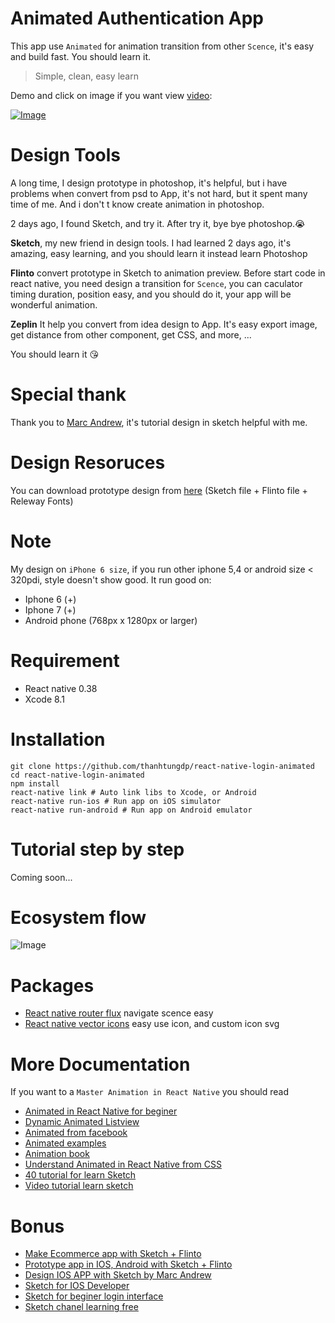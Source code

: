 # Animated Authentication App
This app use `Animated` for animation transition from other `Scence`, it's easy and build fast. You should learn it.
> Simple, clean, easy learn

Demo and click on image if you want view [video](https://youtu.be/rWWZENNhh6M):

[![Image](https://cloud.githubusercontent.com/assets/4653102/20638502/83c8713e-b3db-11e6-9814-0c062ffbc675.gif)](https://youtu.be/rWWZENNhh6M)

# Design Tools
A long time, I design prototype in photoshop, it's helpful, but i have problems when convert from psd to App, it's not hard, but it spent many 
time of me. And i don't t know create animation in photoshop.

2 days ago, I found Sketch, and try it. After try it, bye bye photoshop.😭

**Sketch**, my new friend in design tools. I had learned 2 days ago, it's amazing, easy learning, and you should learn it instead learn Photoshop
 
**Flinto** convert prototype in Sketch to animation preview. Before start code in react native, you need design a transition for `Scence`, you can caculator timing duration, position easy, and you should do it, your app will be wonderful animation.
 
**Zeplin** It help you convert from idea design to App. It's easy export image, get distance from other component, get CSS, and more, ...

You should learn it 😘

# Special thank
Thank you to [Marc Andrew](https://medium.com/@marcandrew), it's tutorial design in sketch helpful with me.

# Design Resoruces
You can download prototype design from [here](https://www.dropbox.com/sh/ckvxavfpmojz2gi/AACltbx0qM8w2YSANVUvw1_ma?dl=0) (Sketch file + Flinto file + Releway Fonts)

# Note
My design on `iPhone 6 size`, if you run other iphone 5,4 or android size < 320pdi, style doesn't show good.
It run good on:
- Iphone 6 (+)
- Iphone 7 (+)
- Android phone (768px x 1280px or larger)

# Requirement
- React native 0.38
- Xcode 8.1

# Installation
```
git clone https://github.com/thanhtungdp/react-native-login-animated
cd react-native-login-animated
npm install
react-native link # Auto link libs to Xcode, or Android
react-native run-ios # Run app on iOS simulator
react-native run-android # Run app on Android emulator
```

# Tutorial step by step
Coming soon...

# Ecosystem flow
![Image](https://scontent.fsgn2-2.fna.fbcdn.net/t31.0-8/15156857_1186222478130869_1406581156623831552_o.jpg)

# Packages
- [React native router flux](https://github.com/aksonov/react-native-router-flux) navigate scence easy
- [React native vector icons](https://github.com/aksonov/react-native-router-flux) easy use icon, and custom icon svg

# More Documentation
If you want to a `Master Animation in React Native` you should read 
- [Animated in React Native for beginer](https://medium.com/react-native-training/react-native-animations-using-the-animated-api-ebe8e0669fae#.546tkcl8n)
- [Dynamic Animated Listview](https://medium.com/modus-create-front-end-development/dynamic-animated-listview-in-reactnative-879374cbff0d?source=bookmarks---------7---------)
- [Animated from facebook](https://facebook.github.io/react-native/docs/animated.html)
- [Animated examples](http://browniefed.com/blog/react-native-animated-api-basic-example/)
- [Animation book](http://browniefed.com/react-native-animation-book/)
- [Understand Animated in React Native from CSS](http://blog.huynh.io/2015/08/06/react-native-animations/)
- [40 tutorial for learn Sketch](http://www.webdesigndev.com/sketch-app-tutorials/)
- [Video tutorial learn sketch](http://www.learnsketch.com/tutorials.html)

# Bonus
- [Make Ecommerce app with Sketch + Flinto](https://medium.com/@marcandrew/prototyping-an-e-commerce-app-in-flinto-part-1-of-2-988de33005c5#.w3isurxtc)
- [Prototype app in IOS, Android with Sketch + Flinto](https://www.smashingmagazine.com/2015/01/prototyping-ios-android-apps-sketch-freebie/)
- [Design IOS APP with Sketch by Marc Andrew](https://medium.com/sketch-app-sources/designing-an-ios-app-in-sketch-part-1-of-3-7541f4fca87a?source=user_profile---------33---------)
- [Sketch for IOS Developer](https://www.raywenderlich.com/117609/sketch-indie-developers)
- [Sketch for beginer login interface](https://webdesign.tutsplus.com/tutorials/sketch-for-beginners-design-a-login-form-interface--cms-21534)
- [Sketch chanel learning free](https://medium.com/sketch-app)
